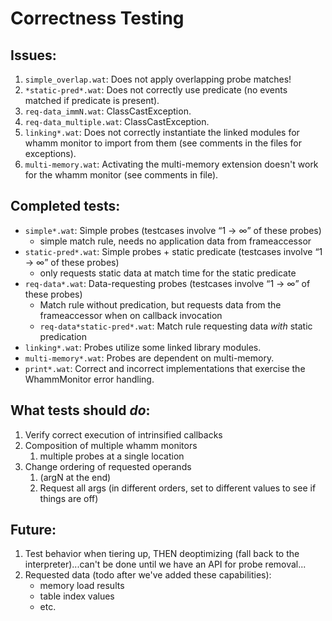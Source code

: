 # Correctness Testing #

## Issues: ##

1. `simple_overlap.wat`: Does not apply overlapping probe matches!
2. `*static-pred*.wat`: Does not correctly use predicate (no events matched if predicate is present).
3. `req-data_immN.wat`: ClassCastException.
3. `req-data_multiple.wat`: ClassCastException.
4. `linking*.wat`: Does not correctly instantiate the linked modules for whamm monitor to import from them (see comments in the files for exceptions).
5. `multi-memory.wat`: Activating the multi-memory extension doesn't work for the whamm monitor (see comments in file).

## Completed tests: ##

- `simple*.wat`: Simple probes (testcases involve “1 → ∞” of these probes)
    - simple match rule, needs no application data from frameaccessor
- `static-pred*.wat`: Simple probes + static predicate (testcases involve “1 → ∞” of these probes)
    - only requests static data at match time for the static predicate
- `req-data*.wat`: Data-requesting probes (testcases involve “1 → ∞” of these probes)
    - Match rule without predication, but requests data from the frameaccessor when on callback invocation
    - `req-data*static-pred*.wat`: Match rule requesting data *with* static predication
- `linking*.wat`: Probes utilize some linked library modules.
- `multi-memory*.wat`: Probes are dependent on multi-memory.
- `print*.wat`: Correct and incorrect implementations that exercise the WhammMonitor error handling.

## What tests should *do*:

1. Verify correct execution of intrinsified callbacks
2. Composition of multiple whamm monitors
    1. multiple probes at a single location
3. Change ordering of requested operands
    1. (argN at the end)
    2. Request all args (in different orders, set to different values to see if things are off)

## Future:

1. Test behavior when tiering up, THEN deoptimizing (fall back to the interpreter)...can't be done until we have an API for probe removal...
2. Requested data (todo after we've added these capabilities):
    - memory load results
    - table index values
    - etc.